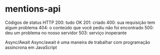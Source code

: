 # mentions-api


Códigos de status HTTP
200: tudo OK
201: criado
400: sua requisição tem algum problema
404: o conteúdo que você pediu não foi encontrado
500: deu um problema no nosso servidor
503: serviço inoperante

Async/Await
Async/await é uma maneira de trabalhar com programação assíncrona em JavaScript